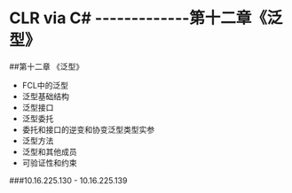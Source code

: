 ﻿CLR via C#   -------------第十二章《泛型》
========================================
##第十二章                《泛型》

 - FCL中的泛型
 - 泛型基础结构
 - 泛型接口
 - 泛型委托
 - 委托和接口的逆变和协变泛型类型实参
 - 泛型方法
 - 泛型和其他成员
 - 可验证性和约束

###10.16.225.130 - 10.16.225.139
